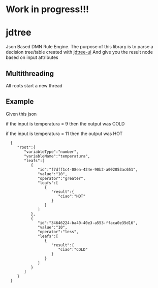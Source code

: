 # Work in progress!!!
# jdtree
Json Based DMN Rule Engine.
The purpose of this library is to parse a decision tree/table 
created with [jdtree-ui](https://github.com/mattskinosix/jdtree-ui)
And give you the result node based on input attributes 


## Multithreading 

All roots start a new thread


## Example

Given this json

if the input is temperatura = 9 then the output was COLD 

if the input is temperatura = 11 then the output was HOT 

      {
         "root":{
            "variableType":"number",
            "variableName":"temperatura",
            "leafs":[
               {
                  "id":"f7dff1c4-08ea-424e-90b2-a002053ac651",
                  "value":"10",
                  "operator":"greater",
                  "leafs":[
                     {
                        "result":{
                           "ciao":"HOT"
                        }
                     }
                  ]
               },
               {
                  "id":"34646224-ba40-40e3-a553-ffaca0e35d16",
                  "value":"10",
                  "operator":"less",
                  "leafs":[
                     {
                        "result":{
                           "ciao":"COLD"
                        }
                     }
                  ]
               }
            ]
         }
      }



 
